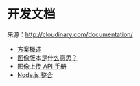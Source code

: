 # 开发文档

来源：http://cloudinary.com/documentation/

* [方案概述](./solution-overview.md)
* [图像版本是什么意思？](./image-versions.md)
* [图像上传 API 手册](./image-upload-api-reference.md)
* [Node.js 整合](./nodejs/README.md)